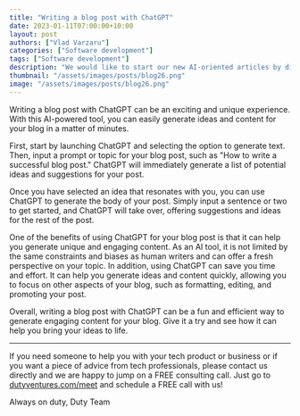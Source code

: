 ```yaml
---
title: "Writing a blog post with ChatGPT"
date: 2023-01-11T07:00:00+10:00
layout: post
authors: ["Vlad Varzaru"]
categories: ["Software development"]
tags: ["Software development"]
description: "We would like to start our new AI-oriented articles by discussing a very trendy topic which is ChatGPT. This new AI that came out at the end of 2022 is resourceful and can help you get great results if used correctly, so to start with, here is an example of how it can help you with your blog posts."
thumbnail: "/assets/images/posts/blog26.png"
image: "/assets/images/posts/blog26.png"
---
```


Writing a blog post with ChatGPT can be an exciting and unique experience. With this AI-powered tool, you can easily generate ideas and content for your blog in a matter of minutes.


First, start by launching ChatGPT and selecting the option to generate text. Then, input a prompt or topic for your blog post, such as "How to write a successful blog post." ChatGPT will immediately generate a list of potential ideas and suggestions for your post.

Once you have selected an idea that resonates with you, you can use ChatGPT to generate the body of your post. Simply input a sentence or two to get started, and ChatGPT will take over, offering suggestions and ideas for the rest of the post.

One of the benefits of using ChatGPT for your blog post is that it can help you generate unique and engaging content. As an AI tool, it is not limited by the same constraints and biases as human writers and can offer a fresh perspective on your topic. In addition, using ChatGPT can save you time and effort. It can help you generate ideas and content quickly, allowing you to focus on other aspects of your blog, such as formatting, editing, and promoting your post.

Overall, writing a blog post with ChatGPT can be a fun and efficient way to generate engaging content for your blog. Give it a try and see how it can help you bring your ideas to life.

----------------------

If you need someone to help you with your tech product or business or if you want a piece of advice from tech professionals, please contact us directly and we are happy to jump on a FREE consulting call.
Just go to [dutyventures.com/meet](https://calendly.com/rusucosmin/30min) and schedule a FREE call with us!


Always on duty,
Duty Team
